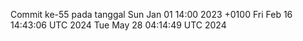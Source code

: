 Commit ke-55 pada tanggal Sun Jan 01 14:00 2023 +0100
Fri Feb 16 14:43:06 UTC 2024
Tue May 28 04:14:49 UTC 2024
